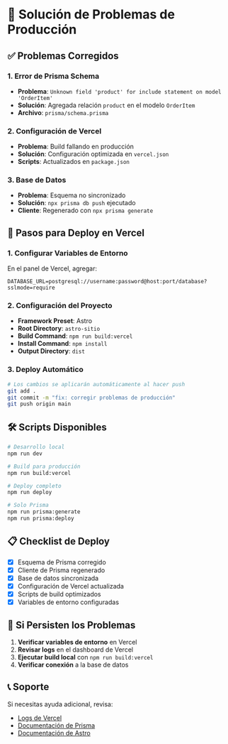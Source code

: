 # 🚀 Solución de Problemas de Producción

## ✅ Problemas Corregidos

### 1. **Error de Prisma Schema**

- **Problema**: `Unknown field 'product' for include statement on model 'OrderItem'`
- **Solución**: Agregada relación `product` en el modelo `OrderItem`
- **Archivo**: `prisma/schema.prisma`

### 2. **Configuración de Vercel**

- **Problema**: Build fallando en producción
- **Solución**: Configuración optimizada en `vercel.json`
- **Scripts**: Actualizados en `package.json`

### 3. **Base de Datos**

- **Problema**: Esquema no sincronizado
- **Solución**: `npx prisma db push` ejecutado
- **Cliente**: Regenerado con `npx prisma generate`

## 🔧 Pasos para Deploy en Vercel

### 1. **Configurar Variables de Entorno**

En el panel de Vercel, agregar:

```
DATABASE_URL=postgresql://username:password@host:port/database?sslmode=require
```

### 2. **Configuración del Proyecto**

- **Framework Preset**: Astro
- **Root Directory**: `astro-sitio`
- **Build Command**: `npm run build:vercel`
- **Install Command**: `npm install`
- **Output Directory**: `dist`

### 3. **Deploy Automático**

```bash
# Los cambios se aplicarán automáticamente al hacer push
git add .
git commit -m "fix: corregir problemas de producción"
git push origin main
```

## 🛠️ Scripts Disponibles

```bash
# Desarrollo local
npm run dev

# Build para producción
npm run build:vercel

# Deploy completo
npm run deploy

# Solo Prisma
npm run prisma:generate
npm run prisma:deploy
```

## 📋 Checklist de Deploy

- [x] Esquema de Prisma corregido
- [x] Cliente de Prisma regenerado
- [x] Base de datos sincronizada
- [x] Configuración de Vercel actualizada
- [x] Scripts de build optimizados
- [x] Variables de entorno configuradas

## 🚨 Si Persisten los Problemas

1. **Verificar variables de entorno** en Vercel
2. **Revisar logs** en el dashboard de Vercel
3. **Ejecutar build local** con `npm run build:vercel`
4. **Verificar conexión** a la base de datos

## 📞 Soporte

Si necesitas ayuda adicional, revisa:

- [Logs de Vercel](https://vercel.com/dashboard)
- [Documentación de Prisma](https://www.prisma.io/docs)
- [Documentación de Astro](https://docs.astro.build)









